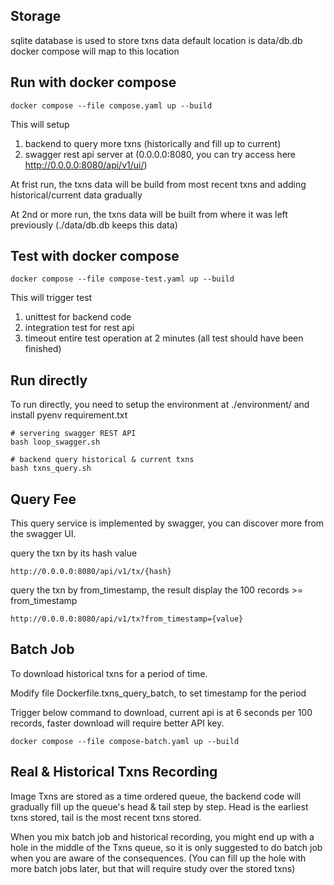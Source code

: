 
## Storage
sqlite database is used to store txns data
default location is data/db.db
docker compose will map to this location

## Run with docker compose

```
docker compose --file compose.yaml up --build
```
This will setup 
1. backend to query more txns (historically and fill up to current)
2. swagger rest api server at (0.0.0.0:8080, you can try access here http://0.0.0.0:8080/api/v1/ui/)

At frist run, the txns data will be build from most recent txns and adding historical/current data gradually

At 2nd or more run, the txns data will be built from where it was left previously (./data/db.db keeps this data)

## Test with docker compose

```
docker compose --file compose-test.yaml up --build
```
This will trigger test
1. unittest for backend code
2. integration test for rest api
3. timeout entire test operation at 2 minutes (all test should have been finished)

## Run directly
To run directly, you need to setup the environment at ./environment/ and install pyenv requirement.txt

```
# servering swagger REST API
bash loop_swagger.sh
```

```
# backend query historical & current txns
bash txns_query.sh
```

## Query Fee
This query service is implemented by swagger, you can discover more from the swagger UI.

query the txn by its hash value

```
http://0.0.0.0:8080/api/v1/tx/{hash}
```

query the txn by from_timestamp, the result display the 100 records >= from_timestamp

```
http://0.0.0.0:8080/api/v1/tx?from_timestamp={value}
```

## Batch Job
To download historical txns for a period of time.

Modify file Dockerfile.txns_query_batch, to set timestamp for the period

Trigger below command to download, current api is at 6 seconds per 100 records, 
faster download will require better API key.
```
docker compose --file compose-batch.yaml up --build
```

## Real & Historical Txns Recording
Image Txns are stored as a time ordered queue, the backend code will gradually fill up the queue's 
head & tail step by step. Head is the earliest txns stored, tail is the most recent txns stored.

When you mix batch job and historical recording, you might end up with a hole in the middle of the 
Txns queue, so it is only suggested to do batch job when you are aware of the consequences.
(You can fill up the hole with more batch jobs later, but that will require study over the stored
txns)